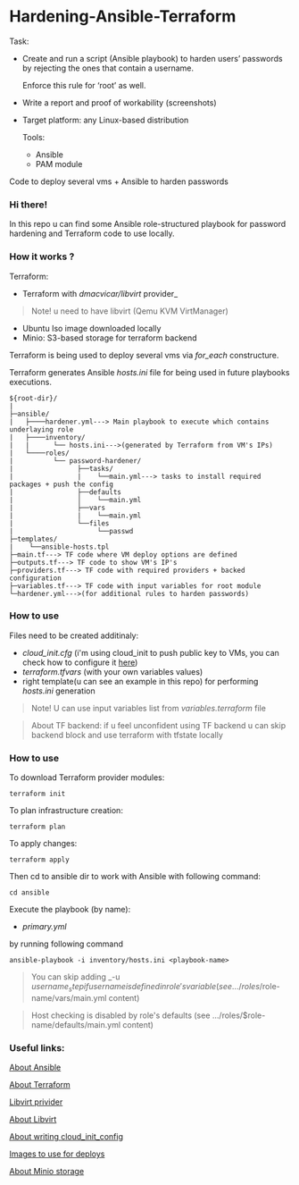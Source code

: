 # Hardening-Ansible-Terraform

Task:
  - Create and run a script (Ansible playbook) to harden users’ passwords by rejecting the ones that contain a username.
    
    Enforce this rule for ‘root’ as well.
  - Write a report and proof of workability (screenshots)
  - Target platform: any Linux-based distribution
  
    Tools: 
      - Ansible
      - PAM module


Code to deploy several vms + Ansible to harden passwords

### Hi there! ###
In this repo u can find some Ansible role-structured playbook for password hardening and Terraform code to use locally.

### How it works ? ###

Terraform:
  - Terraform with _dmacvicar/libvirt_ provider_
  > Note! u need to have libvirt (Qemu KVM VirtManager)
  - Ubuntu Iso image downloaded locally
  - Minio: S3-based storage for terraform backend
  
Terraform is being used to deploy several vms via _for_each_ constructure.

Terraform generates Ansible _hosts.ini_ file for being used in future playbooks executions.

  ```
${root-dir}/
|  
├─ansible/
|   ├────hardener.yml---> Main playbook to execute which contains underlaying role
|   ├────inventory/
|   |      └── hosts.ini--->(generated by Terraform from VM's IPs)
|   └────roles/
|          └── password-hardener/
|                ├──tasks/
|                |    └──main.yml---> tasks to install required packages + push the config 
|                ├──defaults
|                │    └──main.yml
|                ├──vars
|                |    └──main.yml
|                └──files
|                     └──passwd
├─templates/
|    └──ansible-hosts.tpl
├─main.tf---> TF code where VM deploy options are defined
├─outputs.tf---> TF code to show VM's IP's
├─providers.tf---> TF code with required providers + backed configuration
├─variables.tf---> TF code with input variables for root module
└─hardener.yml--->(for additional rules to harden passwords)
 ```
  

### How to use ###
Files need to be created additinaly:
  - _cloud_init.cfg_ (i'm using cloud_init to push public key to VMs, you can check how to configure it [here](https://cloudinit.readthedocs.io/en/latest/topics/examples.html))
  - _terraform.tfvars_ (with your own variables values)
  - right template(u can see an example in this repo) for performing _hosts.ini_ generation
  > Note! U can use input variables list from _variables.terraform_ file
  
>About TF backend: if u feel unconfident using TF backend u can skip backend block and use terraform with tfstate locally

### How to use ###
To download Terraform provider modules:
```
terraform init
```
To plan infrastructure creation:
```
terraform plan
```
To apply changes:
```
terraform apply
```
Then cd to ansible dir to work with Ansible with following command:
```
cd ansible
```
Execute the playbook (by name):
  - _primary.yml_

by running following command
```
ansible-playbook -i inventory/hosts.ini <playbook-name>
```

>You can skip adding _-u $username_ step if username is defined in role's variable (see .../roles/$role-name/vars/main.yml content)

>Host checking is disabled by role's defaults (see .../roles/$role-name/defaults/main.yml content)


### Useful links: ###
[About Ansible](https://docs.ansible.com/ansible_community.html)

[About Terraform](https://developer.hashicorp.com/terraform/docs)

[Libvirt privider](https://registry.terraform.io/providers/dmacvicar/libvirt/latest/docs)

[About Libvirt](https://ubuntu.com/server/docs/virtualization-libvirt)

[About writing cloud_init_config](https://cloudinit.readthedocs.io/en/latest/topics/examples.html)

[Images to use for deploys](https://cloud-images.ubuntu.com/)

[About Minio storage](https://min.io/docs/minio/container/index.html) 

